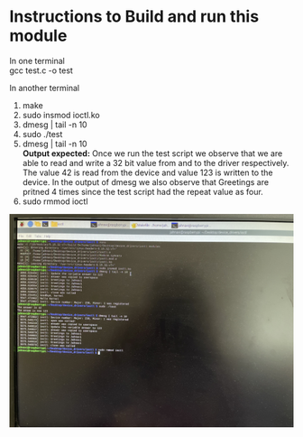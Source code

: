 # Instructions to Build and run this module

In one terminal  
gcc test.c -o test  

In another terminal  
1. make  
2. sudo insmod ioctl.ko   
3. dmesg | tail  -n 10  
4. sudo ./test  
5. dmesg | tail -n 10  
**Output expected:** Once we run the test script we observe that we are able to read and write a 32 bit value from and to the driver respectively. The value 42 is read from the device and value 123 is written to the device.
  In the output of dmesg we also observe that Greetings are pritned 4 times since the test script had the repeat value as four.  
6. sudo rmmod ioctl  

![Output](../Images/Raspbian_outputs/ioctl_output.jpg)
